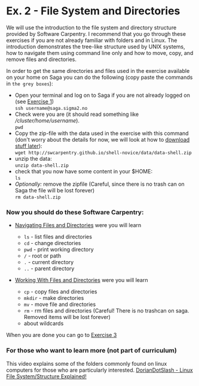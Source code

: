 # Ex. 2 - File System and Directories

We will use the introduction to the file system and directory structure provided by Software Carpentry. I recommend that you go through these exercises if you are not already familiar with folders and in Linux. The introduction demonstrates the tree-like structure used by UNIX systems, how to navigate them  using command line only and how to move, copy, and remove files and directories.  

In order to get the same directories and files used in the exercise available on your home on Saga you can do the following (copy paste the commands in ```the grey boxes```):
- Open your terminal and log on to Saga if you are not already logged on (see [Exercise 1](Exercise_1.md))   
  ```ssh username@saga.sigma2.no```
- Check were you are (it should read something like _/cluster/home/username_).  
  ```pwd```  
- Copy the zip-file with the data used in the exercise with this command (don't worry about the details for now, we will look at how to [download stuff later](Exercise_3_cmds.md)):   
  ```wget http://swcarpentry.github.io/shell-novice/data/data-shell.zip```
- unzip the data:   
  ```unzip data-shell.zip```  
- check that you now have some content in your $HOME:   
  ```ls```
- _Optionally:_ remove the zipfile (Careful, since there is no trash can on Saga the file will be lost forever)  
  ```rm data-shell.zip```

### Now you should do these Software Carpentry:
- [Navigating Files and Directories](http://swcarpentry.github.io/shell-novice/02-filedir/index.html) were you will learn
    - ```ls``` - list files and directories
    - ```cd``` - change directories
    - ```pwd``` - print working directory
    - ```/``` - root or path
    - ```.``` - current directory
    - ```..```  - parent directory

- [Working With Files and Directories](http://swcarpentry.github.io/shell-novice/03-create/index.html) were you will learn
    - ```cp``` - copy files and directories
    - ```mkdir``` - make directories
    - ```mv``` - move file and directories
    - ```rm``` - rm files and directories (Careful! There is no trashcan on saga. Removed items will be lost forever)
    - about wildcards

When you are done you can go to [Exercise 3](Exercise_3_cmds.md)

### For those who want to learn more (not part of curriculum)
This video explains some of the folders commonly found on linux computers for those who are particularly interested. [DorianDotSlash - Linux File System/Structure Explained!](https://youtu.be/HbgzrKJvDRw)
